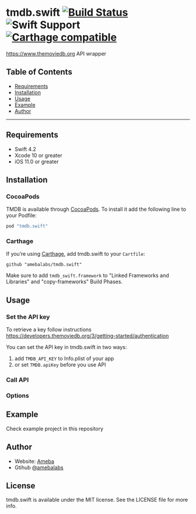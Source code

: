 # tmdb.swift [![Build Status](https://travis-ci.com/amebalabs/tmdb.swift.svg?branch=master)](https://travis-ci.com/amebalabs/tmdb.swift) ![Swift Support](https://img.shields.io/badge/Swift-4.2-orange.svg) [![Carthage compatible](https://img.shields.io/badge/Carthage-compatible-4BC51D.svg?style=flat)](https://github.com/Carthage/Carthage)

https://www.themoviedb.org API wrapper

## Table of Contents
- [Requirements](https://github.com/amebalabs/ImageSlider/#requirements)
- [Installation](https://github.com/amebalabs/ImageSlider/#nstallation)
- [Usage](https://github.com/amebalabs/ImageSlider/#usage)
- [Example](https://github.com/amebalabs/ImageSlider/#example)
- [Author](https://github.com/amebalabs/ImageSlider/#author)

---

## Requirements

- Swift 4.2
- Xcode 10 or greater
- iOS 11.0 or greater

## Installation

### CocoaPods

TMDB is available through [CocoaPods](http://cocoapods.org). To install it add the following line to your Podfile:

```ruby
pod "tmdb.swift"
```

### Carthage

If you’re using [Carthage](https://github.com/Carthage/Carthage), add tmdb.swift to your `Cartfile`:

```
github "amebalabs/tmdb.swift"
```
Make sure to add `tmdb_swift.framework` to "Linked Frameworks and Libraries" and "copy-frameworks" Build Phases.

## Usage
### Set the API key
To retrieve a key follow instructions https://developers.themoviedb.org/3/getting-started/authentication

You can set the API key in tmdb.swift in two ways:
1. add `TMDB_API_KEY` to Info.plist of your app
2. or set `TMDB.apiKey` before you use API
    
### Call API


### Options
## Example
Check example project in this repository
## Author
- Website: [Ameba](https://ameba.co) 
- Gtihub [@amebalabs](https://github.com/amebalabs/)
## License

tmdb.swift is available under the MIT license. See the LICENSE file for more info.
